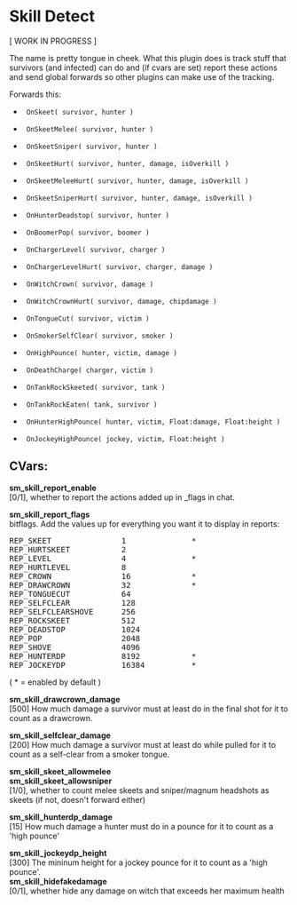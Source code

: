 Skill Detect
============

[ WORK IN PROGRESS ]

The name is pretty tongue in cheek. What this plugin does is track stuff that
survivors (and infected) can do and (if cvars are set) report these actions
and send global forwards so other plugins can make use of the tracking.

Forwards this:
 *      OnSkeet( survivor, hunter )
 *      OnSkeetMelee( survivor, hunter )
 *      OnSkeetSniper( survivor, hunter )
 *      OnSkeetHurt( survivor, hunter, damage, isOverkill )
 *      OnSkeetMeleeHurt( survivor, hunter, damage, isOverkill )
 *      OnSkeetSniperHurt( survivor, hunter, damage, isOverkill )
 *      OnHunterDeadstop( survivor, hunter )
 *      OnBoomerPop( survivor, boomer )
 *      OnChargerLevel( survivor, charger )
 *      OnChargerLevelHurt( survivor, charger, damage )
 *      OnWitchCrown( survivor, damage )
 *      OnWitchCrownHurt( survivor, damage, chipdamage )
 *      OnTongueCut( survivor, victim )
 *      OnSmokerSelfClear( survivor, smoker )
 *      OnHighPounce( hunter, victim, damage )
 *      OnDeathCharge( charger, victim )
 *      OnTankRockSkeeted( survivor, tank )
 *      OnTankRockEaten( tank, survivor )
 *      OnHunterHighPounce( hunter, victim, Float:damage, Float:height )
 *      OnJockeyHighPounce( jockey, victim, Float:height )

CVars:
------
<b>sm_skill_report_enable</b><br />
[0/1], whether to report the actions added up in _flags in chat.<br />

<b>sm_skill_report_flags</b><br />
bitflags. Add the values up for everything you want it to display in reports:<br/>
<pre>
REP_SKEET               1              *
REP_HURTSKEET           2
REP_LEVEL               4              *
REP_HURTLEVEL           8
REP_CROWN               16             *
REP_DRAWCROWN           32             *
REP_TONGUECUT           64
REP_SELFCLEAR           128
REP_SELFCLEARSHOVE      256
REP_ROCKSKEET           512
REP_DEADSTOP            1024
REP_POP                 2048
REP_SHOVE               4096
REP_HUNTERDP            8192           *
REP_JOCKEYDP            16384          *
</pre>
( * = enabled by default )<br />

<b>sm_skill_drawcrown_damage</b><br />
[500] How much damage a survivor must at least do in the final shot for it to count as a drawcrown.<br />

<b>sm_skill_selfclear_damage</b><br />
[200] How much damage a survivor must at least do while pulled for it to count as a self-clear from a smoker tongue.<br />

<b>sm_skill_skeet_allowmelee</b><br />
<b>sm_skill_skeet_allowsniper</b><br />
[1/0], whether to count melee skeets and sniper/magnum headshots as skeets (if not, doesn't forward either)<br />

<b>sm_skill_hunterdp_damage</b><br />
[15] How much damage a hunter must do in a pounce for it to count as a 'high pounce'<br />

<b>sm_skill_jockeydp_height</b><br />
[300] The mininum height for a jockey pounce for it to count as a 'high pounce'.<br />
<b>sm_skill_hidefakedamage</b><br />
[0/1], whether hide any damage on witch that exceeds her maximum health<br />
